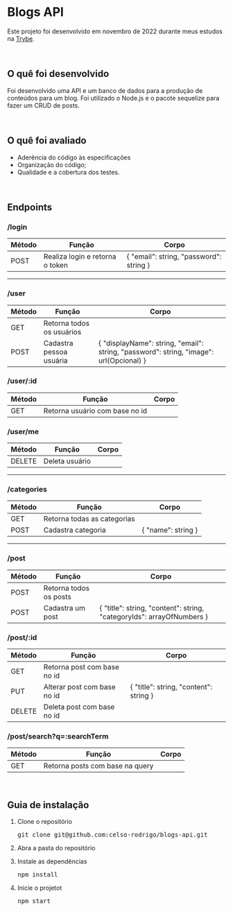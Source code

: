 <h1>Blogs API</h1>
<p>Este projeto foi desenvolvido em novembro de 2022 durante meus estudos na <a href="https://www.betrybe.com/">Trybe</a>.</p>

<br/>

<h2>O quê foi desenvolvido</h2>
<p>Foi desenvolvido uma API e um banco de dados para a produção de conteúdos para um blog. Foi utilizado o Node.js e o pacote sequelize para fazer um CRUD de posts.</p>
<br/>
  
<h2>O quê foi avaliado</h2>
<ul>
  <li>Aderência do código às especificações</li>
  <li>Organização do código;</li>
  <li>Qualidade e a cobertura dos testes.</li>
</ul>

<br/>

<h2>Endpoints</h2>


<h3>/login</h3>

| Método | Função | Corpo |
|---|---|---|
|POST| Realiza login e retorna o token | { "email": string, "password": string }|

<hr />

<h3>/user</h3>

| Método | Função | Corpo |
|---|---|---|
|GET| Retorna todos os usuários | |
|POST| Cadastra pessoa usuária | { "displayName": string, "email": string, "password": string, "image": url(Opcional) } |

<h3>/user/:id</h3>

| Método | Função | Corpo |
|---|---|---|
|GET| Retorna usuário com base no id | |

<h3>/user/me</h3>

| Método | Função | Corpo |
|---|---|---|
|DELETE| Deleta usuário | |

<hr />

<h3>/categories</h3>

| Método | Função | Corpo |
|---|---|---|
|GET| Retorna todas as categorias | |
|POST| Cadastra categoria | { "name": string } |

<hr />

<h3>/post</h3>

| Método | Função | Corpo |
|---|---|---|
|POST| Retorna todos os posts | |
|POST| Cadastra um post | { "title": string, "content": string, "categoryIds": arrayOfNumbers } |

<h3>/post/:id</h3>

| Método | Função | Corpo |
|---|---|---|
|GET| Retorna post com base no id | |
|PUT| Alterar post com base no id | { "title": string, "content": string } |
|DELETE| Deleta post com base no id  | |

<h3>/post/search?q=:searchTerm</h3>

| Método | Função | Corpo |
|---|---|---|
|GET| Retorna posts com base na query | |

<br/>

<h2>Guia de instalação</h2> 
<ol>
  <li>
    <p>Clone o repositório</p>
    <pre>git clone git@github.com:celso-rodrigo/blogs-api.git</pre>
  </li>
  <li>
    <p>Abra a pasta do repositório</p>
  </li>
  <li>
    <p>Instale as dependências</p>
    <pre>npm install</pre>
  </li>
  <li>
    <p>Inicie o projetot</p>
    <pre>npm start</pre>
  </li>
</ol>
